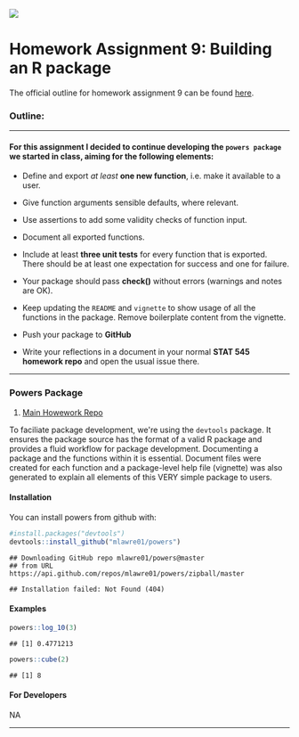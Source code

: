 ![](http://www.calabogie.com/images/winter-ski-mountain-banner.jpg)
 
# Homework Assignment 9: Building an R package

The official outline for homework assignment 9 can be found [here](http://stat545.com/hw09_package.html).


### Outline:
***

#### For this assignment I decided to continue developing the `powers package` we started in class, aiming for the following elements:

  - Define and export _at least_ **one new function**, i.e. make it available to a user. 

  - Give function arguments sensible defaults, where relevant.

  - Use assertions to add some validity checks of function input.

  - Document all exported functions.

  - Include at least **three unit tests** for every function that is exported. There should be at least one              expectation for success and one for failure.

  - Your package should pass **check()** without errors (warnings and notes are OK).
  
  - Keep updating the `README` and `vignette` to show usage of all the functions in the package. Remove boilerplate      content from the vignette.
  
  - Push your package to **GitHub**
  
  - Write your reflections in a document in your normal **STAT 545 homework repo** and open the usual issue there.

***

### Powers Package

1. [Main Howework Repo](https://github.com/mlawre01/STAT547-hw-mlawre01)

To faciliate package development, we're using the `devtools` package. It ensures the package source has the format of a valid R package and provides a fluid workflow for package development. Documenting a package and the functions within it is essential. Document files were created for each function and a package-level help file (vignette) was also generated to explain all elements of this VERY simple package to users. 

#### Installation 

You can install powers from github with:


```r
#install.packages("devtools")
devtools::install_github("mlawre01/powers")
```

```
## Downloading GitHub repo mlawre01/powers@master
## from URL https://api.github.com/repos/mlawre01/powers/zipball/master
```

```
## Installation failed: Not Found (404)
```

#### Examples


```r
powers::log_10(3)
```

```
## [1] 0.4771213
```

```r
powers::cube(2)
```

```
## [1] 8
```


#### For Developers 

NA


***
